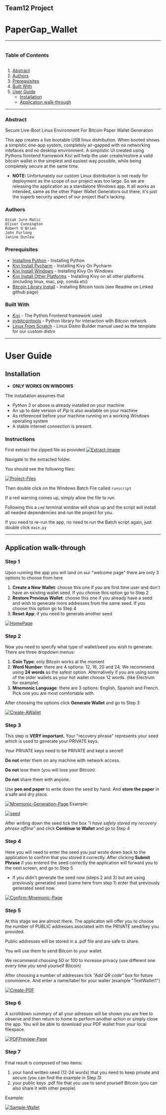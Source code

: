 
## Team12 Project
# PaperGap_Wallet

___________________

<summary><h3 style="display: inline-block">Table of Contents</h3></summary>
  <ol>
    <li><a href="#abstract">Abstract</a></li>
    <li><a href="#authors">Authors</a></li>
    <li><a href="#prerequisites">Prerequisites</a></li>
    <li><a href="#built-with">Built With</a></li>
    <li><a href="#user-guide">User Guide</a>
      <ul>
        <li><a href="#installation">Installation</a></li>
        <li><a href="#application-walk-through">Application walk-through</a></li>
      </ul>
    </li>
  </ol>

___________________
### Abstract

Secure Live-Boot Linux Environment For Bitcoin Paper Wallet Generation

This app creates a live bootable USB linux distribution. When booted shows a simplstic one-app system, completely air-gapped with no networking intefaces
and no desktop environment. A simplistic UI created using Pythons frontend framework Kivi will help the user create/restore a valid bitcoin wallet in the 
simplest and easiest way possible, while being completely secure at the same time.

- **NOTE:** Unfortunately our custom Linux distribution is not ready for deployment as the scope of our project was too large. So we are releasing the application as a standalone Windows app. 
  It all works as intended, same as the other Paper Wallet Generators out there, it's just the superb security aspect of our project that's lacking.

### Authors
```
Ozzak Jure Matic
Oliver Cunnington
Robert O'Brien
John Furlong
Janine Dunlea
```

### Prerequisites

* [Installing Python](https://www.python.org/downloads/) - Installing Python
* [Kivi Install Pycharm](https://www.youtube.com/watch?v=RYF73CKGV6c&list=PLhTjy8cBISEpobkPwLm71p5YNBzPH9m9V) - Installing Kivy On Pycharm
* [Kivi Install Windows](https://kivy.org/doc/stable/installation/installation-windows.html) - Installing Kivy On Windows
* [Kivi Install Other Platforms](https://kivy.org/doc/stable/gettingstarted/installation.html) - Installing Kivy on all other platforms (including linux, mac, pip, conda etc)
* [Bitcoin Library Install](https://github.com/primal100/pybitcointools) - Installing Bitcoin tools (see Readme on Linked github page)




### Built With

* [Kivi](https://kivy.org/#home) - The  Python Frontend framework used
* [pybitcointools](https://github.com/primal100/pybitcointools) - Python library for interaction with Bitcoin network 
* [Linux From Scratch](http://linuxfromscratch.org/lfs/view/stable/index.html) - Linux Distro Builder manual used as the template for our custom distro





___________________

# User Guide

## Installation

- **ONLY WORKS ON WINDOWS**

The installation assumes that
* _Python 3_ or above is already installed on your machine
* An up to date version of _Pip_ is also available on your machine
* As referenced before your machine running on a working _Windows_ operating system
* A stable internet connection is present.

### Instructions
First extract the zipped file as provided
<a href="https://ibb.co/KF4cLgL"><img src="https://i.ibb.co/r48Kchc/Extract-Image.png" alt="Extract-Image" border="0"></a>

Navigate to the extracted folder. 

You should see the following files:

<a href="https://imgbb.com/"><img src="https://i.ibb.co/FXzMP01/Project-Files.png" alt="Project-Files" border="0"></a>

Then double click on the Windows Batch File called `runscript`


If a red warning comes up, simply allow the file to run.

Following this a `cmd` terminal window will show up and 
the script will install all needed dependencies and run the project for you.

If you need to re-run the app, no need to run the Batch script again, just double click `main.py`


___________________

## Application walk-through

### Step 1
Upon running the app you will land on our "welcome page" there are only 3 options to choose from here
1. **Create a New Wallet**: choose this one if you are first time user and don't have an existing wallet seed. If you choose this option go to Step 2
2. **Restore Previous Wallet**: choose this one if you already have a seed and wish to generate more addresses from the same seed. If you choose this option go to Step 4
3. **Reset App**: if you need to generate another seed 

<a href="https://ibb.co/7VZLv6H"><img src="https://i.ibb.co/bLCD18x/HomePage.png" alt="HomePage" border="0"></a>
### Step 2
Now you need to specify what type of wallet/seed you wish to generate.
There are three dropdown menus: 
1. **Coin Type**: only Bitcoin works at the moment
2. **Word Number**: there are 4 options: 12, 16, 20 and 24. We recommend using **24 words** as the safest option. Alternatively if you are using some of the older wallets as your hot wallet choose 12 words. (like Electrum for example).
3. **Mnemonic Language**: there are 3 options: English, Spanish and French. Pick one you are most comfortable with.

After choosing the options click **Generate Wallet** and go to Step 3

<a href="https://ibb.co/ChtgTfY"><img src="https://i.ibb.co/PwYKfdP/Create-AWallet.png" alt="Create-AWallet" border="0"></a>

### Step 3

This step is **VERY important.** Your "recovery phrase" represents your seed which is used to generate your PRIVATE keys.

Your PRIVATE keys need to be PRIVATE and kept a secret!

**Do not** enter them on any machine with network access.

**Do not** lose them (you will lose your Bitcoin).

**Do not** share them with anyone.

Use **pen and paper** to write down the seed by hand. And **store the paper** in a safe and dry place.


<a href="https://ibb.co/dBfgTcQ"><img src="https://i.ibb.co/cJyLBvN/Mnemonic-Generation-Page.png" alt="Mnemonic-Generation-Page" border="0"></a>
Example:

<a href="https://ibb.co/Hqrkdw8"><img src="https://i.ibb.co/yq8bSvj/seed.jpg" alt="seed" border="0"></a>

After writing down the seed tick the box *"I have safely stored my recovery phrase offline"* and click **Continue to Wallet** and go to Step 4

### Step 4

Here you will need to enter the seed you just wrote down back to the application to confirm that you stored it correctly.
After clicking **Submit Phrase** if you entered the seed correctly the application will forward you to the next screen, and go to Step 5

- If you didn't generate the seed now (steps 2 and 3) but are using previously generated seed (came here from step 1) enter that previously generated seed now.


<a href="https://ibb.co/TkCjKmw"><img src="https://i.ibb.co/MsXw8Mg/Confirm-Mnemonic-Page.png" alt="Confirm-Mnemonic-Page" border="0"></a>

### Step 5

At this stage we are almost there. The applicaton will offer you to choose the number of PUBLIC addresses asociated with the PRIVATE seed/key you provided.

Public addresses will be stored in a .pdf file and are safe to share.

You will use them to send Bitcoin to your wallet.

We recommend choosing 50 or 100 to increase privacy (use different one every time you send yourself Bitcoin)


After choosing a number of addresses tick *"Add QR code"* box for future convinience. And enter a name/label for your waller (example "TestWallet1")

<a href="https://ibb.co/NVNR5Kh"><img src="https://i.ibb.co/f1NJfHR/Create-PDF.png" alt="Create-PDF" border="0"></a>


### Step 6

A scrolldown summary of all your adresses will be shown
you are free to observe and then return to home to perform another action or simply close the app.
You will be able to download your PDF wallet from your local filespace.

<a href="https://ibb.co/YddQmpj"><img src="https://i.ibb.co/0992ThJ/PDFPreview-Page.png" alt="PDFPreview-Page" border="0"></a>
### Step 7

Final result is composed of two items:
1. your hand written seed (12-24 words) that you need to keep private and secure (you can find the example in Step 3)
2. your public keys .pdf file that you use to send yourself Bitcoin (you can also share it with other people)

Example:

<a href="https://ibb.co/VwTfJ10"><img src="https://i.ibb.co/BnB0cpH/Sample-Wallet.png" alt="Sample-Wallet" border="0"></a>

